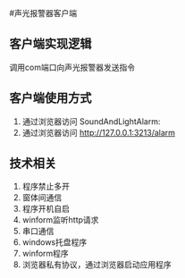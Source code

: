 #声光报警器客户端

## 客户端实现逻辑
调用com端口向声光报警器发送指令

## 客户端使用方式
1. 通过浏览器访问 SoundAndLightAlarm:
2. 通过浏览器访问 http://127.0.0.1:3213/alarm

## 技术相关
1. 程序禁止多开
2. 窗体间通信
3. 程序开机自启
4. winform监听http请求
5. 串口通信
6. windows托盘程序
7. winform程序
8. 浏览器私有协议，通过浏览器启动应用程序
